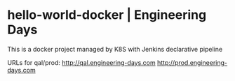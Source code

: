 # hello-world-docker | Engineering Days

This is a docker project managed by K8S with Jenkins declarative pipeline

URLs for qal/prod:
http://qal.engineering-days.com
http://prod.engineering-days.com
